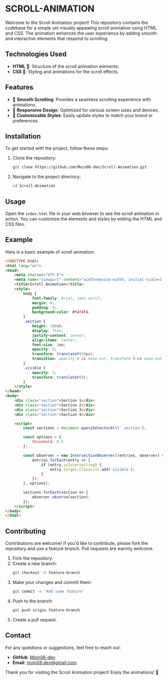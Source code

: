 
# SCROLL-ANIMATION

Welcome to the Scroll Animation project! This repository contains the codebase for a simple yet visually appealing scroll animation using HTML and CSS. The animation enhances the user experience by adding smooth and interactive elements that respond to scrolling.

## Technologies Used

- **HTML 💌**: Structure of the scroll animation elements.
- **CSS 💃**: Styling and animations for the scroll effects.

## Features

- 🎢 **Smooth Scrolling**: Provides a seamless scrolling experience with animations.
- 📱 **Responsive Design**: Optimized for various screen sizes and devices.
- 🌈 **Customizable Styles**: Easily update styles to match your brand or preferences.

## Installation

To get started with the project, follow these steps:

1. Clone the repository:
    ```bash
    git clone https://github.com/Moin06-dev/Scroll-Animation.git
    ```
2. Navigate to the project directory:
    ```bash
    cd Scroll-Animation
    ```

## Usage

Open the `index.html` file in your web browser to see the scroll animation in action. You can customize the elements and styles by editing the HTML and CSS files.

## Example

Here is a basic example of scroll animation:

```html
<!DOCTYPE html>
<html lang="en">
<head>
    <meta charset="UTF-8">
    <meta name="viewport" content="width=device-width, initial-scale=1.0">
    <title>Scroll Animation</title>
    <style>
        body {
            font-family: Arial, sans-serif;
            margin: 0;
            padding: 0;
            background-color: #f4f4f4;
        }
        .section {
            height: 100vh;
            display: flex;
            justify-content: center;
            align-items: center;
            font-size: 2em;
            opacity: 0;
            transform: translateY(50px);
            transition: opacity 0.6s ease-out, transform 0.6s ease-out;
        }
        .visible {
            opacity: 1;
            transform: translateY(0);
        }
    </style>
</head>
<body>
    <div class="section">Section 1</div>
    <div class="section">Section 2</div>
    <div class="section">Section 3</div>
    <div class="section">Section 4</div>

    <script>
        const sections = document.querySelectorAll('.section');

        const options = {
            threshold: 0.5
        };

        const observer = new IntersectionObserver((entries, observer) => {
            entries.forEach(entry => {
                if (entry.isIntersecting) {
                    entry.target.classList.add('visible');
                }
            });
        }, options);

        sections.forEach(section => {
            observer.observe(section);
        });
    </script>
</body>
</html>
```

## Contributing

Contributions are welcome! If you'd like to contribute, please fork the repository and use a feature branch. Pull requests are warmly welcome.

1. Fork the repository.
2. Create a new branch:
    ```bash
    git checkout -b feature-branch
    ```
3. Make your changes and commit them:
    ```bash
    git commit -m 'Add some feature'
    ```
4. Push to the branch:
    ```bash
    git push origin feature-branch
    ```
5. Create a pull request.

## Contact

For any questions or suggestions, feel free to reach out:

- **GitHub**: [Moin06-dev](https://github.com/Moin06-dev/)
- **Email**: [moin06.dev@gmail.com](mailto:moin06.dev@gmail.com)

Thank you for visiting the Scroll Animation project! Enjoy the animations! 🎢
